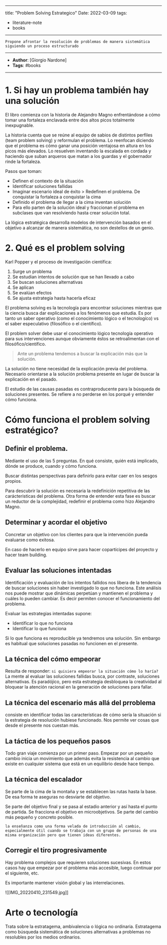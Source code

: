 
---
title: "Problem Solving Estrategico"
Date: 2022-03-09
tags: 
- literature-note
- books
---

```
Propone afrontar la resolución de problemas de manera sistemática siguiendo un proceso estructurado
```

***
- **Author**: [Giorgio Nardone]
- **Tags**:  #books
***

# 1. Si hay un problema también hay una solución

El libro comienza con la historia de Alejandro Magno enfrentándose a cómo tomar una fortaleza enclavada entre dos altos picos totalmente inexpugnable.

La historia cuenta que se reúne al equipo de sabios de distintos perfiles (team problem solving) y reformulan el problema. Lo reenfocan diciendo que el problema es cómo ganar una posición ventajosa en altura en los picos más elevados. Lo resuelven inventando la escalada en cordada y haciendo que suban arqueros que matan a los guardas y el gobernador rinde la fortaleza.

Pasos que toman:
- Definen el contexto de la situación
- Identificar soluciones fallidas
- Imaginar escenario ideal de éxito > Redefinen el problema. De conquistar la fortaleza a conquistar la cima
- Definido el problema de llegar a la cima inventan solución
- Para ello parten de la solución ideal y fraccionan el problema en subclases que van resolviendo hasta crear solución total.

La lógica estratégica desarrolla modelos de intervención basados en el objetivo a alcanzar de manera sistemática, no son destellos de un genio.

# 2. Qué es el problem solving

Karl Popper y el proceso de investigación científica:
1. Surge un problema
2. Se estudian intentos de solución que se han llevado a cabo
3. Se buscan soluciones alternativas
4. Se aplican
5. Se evalúan efectos
6. Se ajusta estrategia hasta hacerla eficaz

El problema solving es la tecnología para encontrar soluciones mientras que la ciencia busca dar explicaciones a los fenómenos que estudia. Es por tanto un saber operativo (como el conocimiento lógico o el tecnologíco) vs el saber especulativo (filosófico o el científico).

El problem solver debe usar el conocimiento lógico tecnología operativo para sus intervenciones aunque obviamente éstos se retroalimentan con el filosófico/científico.

> Ante un problema tendemos a buscar la explicación más que la solución.

La solución no tiene necesidad de la explicación previa del problema. Necesario orientarse a la solución problema presente en lugar de buscar la explicación en el pasado.

El estudio de las causas pasadas es contraproducente para la búsqueda de soluciones presentes. Se refiere a no perderse en los porqué y entender cómo funciona.

# Cómo funciona el problem solving estratégico?

## Definir el problema.

Mediante el uso de las 5 preguntas. En qué consiste, quién está implicado, dónde se produce, cuando y cómo funciona.

Buscar distintas perspectivas para definirlo para evitar caer en los sesgos propios. 

Para descubrir la solución es necesaria la redefinición repetitiva de las carácteristicas del problema. Otra forma de entender esta fase es buscar un reductor de la complejidad, redefinir el problema como hizo Alejandro Magno.

## Determinar y acordar el objetivo

Concretar un objetivo con los clientes para que la intervención pueda evaluarse como exitosa.

En caso de hacerlo en equipo sirve para hacer copartícipes del proyecto y hacer team building.

##  Evaluar las soluciones intentadas

Identificación y evaluación de los intentos fallidos nos libera de la tendencia de buscar soluciones sin haber investigado lo que no funciona. Este análisis nos puede mostrar que dinámicas perpetúan y mantienen el problema y cuáles lo pueden cambiar. Es decir permiten conocer el funcionamiento del problema.

Evaluar las estrategias intentadas supone:
- Identificar lo que no funciona
- Identificar lo que funciona


Si lo que funciona es reproducible ya tendremos una solución. Sin embargo es habitual que soluciones pasadas no funcionen en el presente. 

## La técnica del cómo empeorar

Resulta de responder: `si quisiera empeorar la situación cómo lo haría?` La mente al evaluar las soluciones fallidas busca, por contraste, soluciones alternativas. Es paradójico, pero esta estrategia desbloquea la creatividad al bloquear la atención racional en la generación de soluciones para fallar.

## La técnica del escenario más allá del prroblema 
consiste en identificar todas las características de cómo sería la situación si la estrategia de resolución hubiese funcionado. Nos permite ver cosas que desde el presente nos cuestan más.



## La táctica de los pequeños pasos

Todo gran viaje comienza por un primer paso. Empezar por un pequeño cambio inicia un movimiento que además evita la resistencia al cambio que existe en cualquier sistema que está en un equilibrio desde hace tiempo. 

## La técnica del escalador
Se parte de la cima de la montaña y se establecen las rutas hasta la base. De esa forma te aseguras no desviarte del objetivo.

Se parte del objetivo final y se pasa al estadio anterior y así hasta el punto de partida. Se fracciona el objetivo en microobjetivos. Se parte del cambio más pequeño y concreto posible.


`la enseñanza como una forma velada de introducción al cambio, especialmente útil cuando se trabaja con un grupo de personas de una misma organización pero que tienen ideas diferentes.`

## Corregir el tiro progresivamente

Hay problema complejos que requieren soluciones sucesivas. En estos casos hay que empezar por el problema más accesible, luego continuar por el siguiente, etc. 

Es importante mantener visión global y las interrelaciones. 

![[IMG_20220410_231549.jpg]]

# Arte o tecnología
Trata sobre la estratagema, ambivalencia o lógica no ordinaria. Estratagema como búsqueda sistemática de soluciones alternativas a problemas no resolubles por los medios ordinarios.

